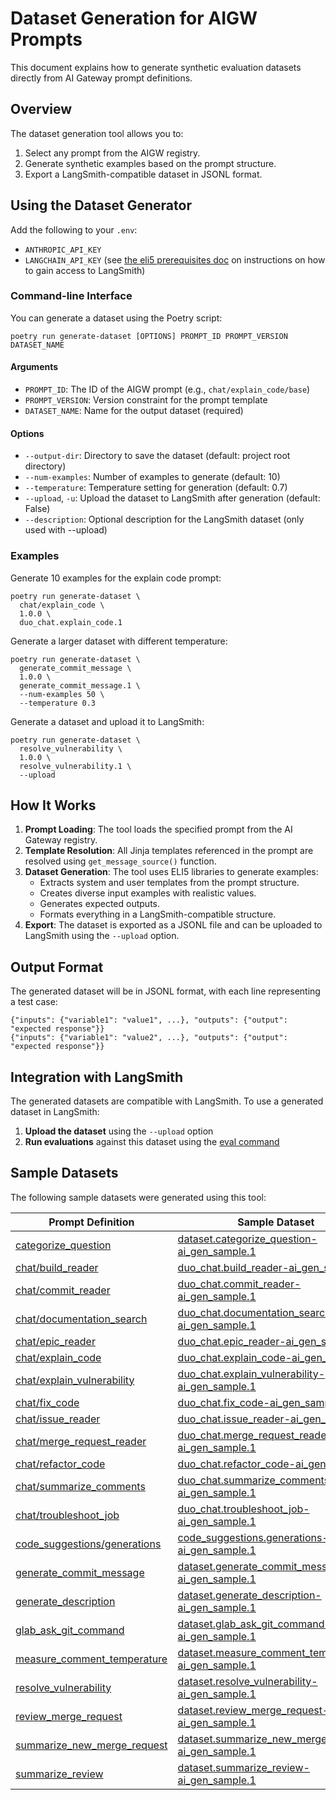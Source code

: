 # Dataset Generation for AIGW Prompts

This document explains how to generate synthetic evaluation datasets directly from AI Gateway prompt definitions.

## Overview

The dataset generation tool allows you to:

1. Select any prompt from the AIGW registry.
1. Generate synthetic examples based on the prompt structure.
1. Export a LangSmith-compatible dataset in JSONL format.

## Using the Dataset Generator

Add the following to your `.env`:

- `ANTHROPIC_API_KEY`
- `LANGCHAIN_API_KEY` (see
[the eli5 prerequisites doc](https://gitlab.com/gitlab-org/modelops/ai-model-validation-and-research/ai-evaluation/prompt-library/-/tree/main/doc/eli5#prerequisites)
on instructions on how to gain access to LangSmith)

### Command-line Interface

You can generate a dataset using the Poetry script:

```shell
poetry run generate-dataset [OPTIONS] PROMPT_ID PROMPT_VERSION DATASET_NAME
```

#### Arguments

- `PROMPT_ID`: The ID of the AIGW prompt (e.g., `chat/explain_code/base`)
- `PROMPT_VERSION`: Version constraint for the prompt template
- `DATASET_NAME`: Name for the output dataset (required)

#### Options

- `--output-dir`: Directory to save the dataset (default: project root directory)
- `--num-examples`: Number of examples to generate (default: 10)
- `--temperature`: Temperature setting for generation (default: 0.7)
- `--upload`, `-u`: Upload the dataset to LangSmith after generation (default: False)
- `--description`: Optional description for the LangSmith dataset (only used with --upload)

### Examples

Generate 10 examples for the explain code prompt:

```shell
poetry run generate-dataset \
  chat/explain_code \
  1.0.0 \
  duo_chat.explain_code.1
```

Generate a larger dataset with different temperature:

```shell
poetry run generate-dataset \
  generate_commit_message \
  1.0.0 \
  generate_commit_message.1 \
  --num-examples 50 \
  --temperature 0.3
```

Generate a dataset and upload it to LangSmith:

```shell
poetry run generate-dataset \
  resolve_vulnerability \
  1.0.0 \
  resolve_vulnerability.1 \
  --upload
```

## How It Works

1. **Prompt Loading**: The tool loads the specified prompt from the AI Gateway registry.
1. **Template Resolution**: All Jinja templates referenced in the prompt are resolved using `get_message_source()` function.
1. **Dataset Generation**: The tool uses ELI5 libraries to generate examples:
   - Extracts system and user templates from the prompt structure.
   - Creates diverse input examples with realistic values.
   - Generates expected outputs.
   - Formats everything in a LangSmith-compatible structure.
1. **Export**: The dataset is exported as a JSONL file and can be uploaded to LangSmith using the `--upload` option.

## Output Format

The generated dataset will be in JSONL format, with each line representing a test case:

```jsonl
{"inputs": {"variable1": "value1", ...}, "outputs": {"output": "expected response"}}
{"inputs": {"variable1": "value2", ...}, "outputs": {"output": "expected response"}}
```

## Integration with LangSmith

The generated datasets are compatible with LangSmith. To use a generated dataset in LangSmith:

1. **Upload the dataset** using the `--upload` option
1. **Run evaluations** against this dataset using the [eval command](../tests.md#running-prompt-evaluations-locally)

## Sample Datasets

The following sample datasets were generated using this tool:

| Prompt Definition | Sample Dataset |
| - | - |
| [categorize_question](https://gitlab.com/gitlab-org/modelops/applied-ml/code-suggestions/ai-assist/-/blob/4bb032d493065cf61bdb9f35ee4ef8004c145e78/ai_gateway/prompts/definitions/categorize_question) | [dataset.categorize_question-ai_gen_sample.1](https://smith.langchain.com/o/477de7ad-583e-47b6-a1c4-c4a0300e7aca/datasets/1f956241-b910-441d-9187-faf35c3a6a88?tab=2) |
| [chat/build_reader](https://gitlab.com/gitlab-org/modelops/applied-ml/code-suggestions/ai-assist/-/tree/4bb032d493065cf61bdb9f35ee4ef8004c145e78/ai_gateway/prompts/definitions/chat/build_reader) | [duo_chat.build_reader-ai_gen_sample.1](https://smith.langchain.com/o/477de7ad-583e-47b6-a1c4-c4a0300e7aca/datasets/34e07a8e-ab2a-48d7-8804-9fa015c90083?tab=2) |
| [chat/commit_reader](https://gitlab.com/gitlab-org/modelops/applied-ml/code-suggestions/ai-assist/-/tree/4bb032d493065cf61bdb9f35ee4ef8004c145e78/ai_gateway/prompts/definitions/chat/commit_reader) | [duo_chat.commit_reader-ai_gen_sample.1](https://smith.langchain.com/o/477de7ad-583e-47b6-a1c4-c4a0300e7aca/datasets/9db4403b-bd12-42ca-af87-a7b281536f47?tab=2) |
| [chat/documentation_search](https://gitlab.com/gitlab-org/modelops/applied-ml/code-suggestions/ai-assist/-/tree/4bb032d493065cf61bdb9f35ee4ef8004c145e78/ai_gateway/prompts/definitions/chat/documentation_search) | [duo_chat.documentation_search-ai_gen_sample.1](https://smith.langchain.com/o/477de7ad-583e-47b6-a1c4-c4a0300e7aca/datasets/7e1b70df-e6d8-4b39-9d25-511a589385f6?tab=2) |
| [chat/epic_reader](https://gitlab.com/gitlab-org/modelops/applied-ml/code-suggestions/ai-assist/-/tree/4bb032d493065cf61bdb9f35ee4ef8004c145e78/ai_gateway/prompts/definitions/chat/epic_reader) | [duo_chat.epic_reader-ai_gen_sample.1](https://smith.langchain.com/o/477de7ad-583e-47b6-a1c4-c4a0300e7aca/datasets/79ecdd8b-9032-4d84-bfa5-07d8cabb8402?tab=2) |
| [chat/explain_code](https://gitlab.com/gitlab-org/modelops/applied-ml/code-suggestions/ai-assist/-/tree/4bb032d493065cf61bdb9f35ee4ef8004c145e78/ai_gateway/prompts/definitions/chat/explain_code) | [duo_chat.explain_code-ai_gen_sample.1](https://smith.langchain.com/o/477de7ad-583e-47b6-a1c4-c4a0300e7aca/datasets/961a12a1-6017-4d37-bb5d-f7cdb2c5e615?tab=2) |
| [chat/explain_vulnerability](https://gitlab.com/gitlab-org/modelops/applied-ml/code-suggestions/ai-assist/-/tree/4bb032d493065cf61bdb9f35ee4ef8004c145e78/ai_gateway/prompts/definitions/chat/explain_vulnerability) | [duo_chat.explain_vulnerability-ai_gen_sample.1](https://smith.langchain.com/o/477de7ad-583e-47b6-a1c4-c4a0300e7aca/datasets/f8c02b9d-1e19-47c5-b712-0473d617aed4?tab=2) |
| [chat/fix_code](https://gitlab.com/gitlab-org/modelops/applied-ml/code-suggestions/ai-assist/-/tree/4bb032d493065cf61bdb9f35ee4ef8004c145e78/ai_gateway/prompts/definitions/chat/fix_code) | [duo_chat.fix_code-ai_gen_sample.1](https://smith.langchain.com/o/477de7ad-583e-47b6-a1c4-c4a0300e7aca/datasets/1cffe977-c1a4-4427-989d-989600120d7f?tab=2) |
| [chat/issue_reader](https://gitlab.com/gitlab-org/modelops/applied-ml/code-suggestions/ai-assist/-/tree/4bb032d493065cf61bdb9f35ee4ef8004c145e78/ai_gateway/prompts/definitions/chat/issue_reader) | [duo_chat.issue_reader-ai_gen_sample.1](https://smith.langchain.com/o/477de7ad-583e-47b6-a1c4-c4a0300e7aca/datasets/b591285d-ddae-41f7-aa84-3a1d49eb5707?tab=2) |
| [chat/merge_request_reader](https://gitlab.com/gitlab-org/modelops/applied-ml/code-suggestions/ai-assist/-/tree/4bb032d493065cf61bdb9f35ee4ef8004c145e78/ai_gateway/prompts/definitions/chat/merge_request_reader) | [duo_chat.merge_request_reader-ai_gen_sample.1](https://smith.langchain.com/o/477de7ad-583e-47b6-a1c4-c4a0300e7aca/datasets/f044e0cb-dcb4-40ae-9f73-ccfa8a9d3c5e?tab=2) |
| [chat/refactor_code](https://gitlab.com/gitlab-org/modelops/applied-ml/code-suggestions/ai-assist/-/tree/4bb032d493065cf61bdb9f35ee4ef8004c145e78/ai_gateway/prompts/definitions/chat/refactor_code) | [duo_chat.refactor_code-ai_gen_sample.1](https://smith.langchain.com/o/477de7ad-583e-47b6-a1c4-c4a0300e7aca/datasets/af26cdd0-f2fc-4ba3-ad45-1fed3466939f?tab=2) |
| [chat/summarize_comments](https://gitlab.com/gitlab-org/modelops/applied-ml/code-suggestions/ai-assist/-/tree/4bb032d493065cf61bdb9f35ee4ef8004c145e78/ai_gateway/prompts/definitions/chat/summarize_comments) | [duo_chat.summarize_comments-ai_gen_sample.1](https://smith.langchain.com/o/477de7ad-583e-47b6-a1c4-c4a0300e7aca/datasets/2f6513a8-fc64-408d-968b-a1392835fdab?tab=2) |
| [chat/troubleshoot_job](https://gitlab.com/gitlab-org/modelops/applied-ml/code-suggestions/ai-assist/-/tree/4bb032d493065cf61bdb9f35ee4ef8004c145e78/ai_gateway/prompts/definitions/chat/troubleshoot_job) | [duo_chat.troubleshoot_job-ai_gen_sample.1](https://smith.langchain.com/o/477de7ad-583e-47b6-a1c4-c4a0300e7aca/datasets/6c9dee7b-b2db-40d3-9d76-39c0b0a7cf9f?tab=2) |
| [code_suggestions/generations](https://gitlab.com/gitlab-org/modelops/applied-ml/code-suggestions/ai-assist/-/tree/4bb032d493065cf61bdb9f35ee4ef8004c145e78/ai_gateway/prompts/definitions/code_suggestions/generations) | [code_suggestions.generations-ai_gen_sample.1](https://smith.langchain.com/o/477de7ad-583e-47b6-a1c4-c4a0300e7aca/datasets/cf58f527-ef1c-4cf6-9c40-641ae69ba1b5?tab=2) |
| [generate_commit_message](https://gitlab.com/gitlab-org/modelops/applied-ml/code-suggestions/ai-assist/-/tree/4bb032d493065cf61bdb9f35ee4ef8004c145e78/ai_gateway/prompts/definitions/generate_commit_message) | [dataset.generate_commit_message-ai_gen_sample.1](https://smith.langchain.com/o/477de7ad-583e-47b6-a1c4-c4a0300e7aca/datasets/5bf4e310-fc9c-4aee-adb3-d1b164be3a26?tab=2) |
| [generate_description](https://gitlab.com/gitlab-org/modelops/applied-ml/code-suggestions/ai-assist/-/tree/4bb032d493065cf61bdb9f35ee4ef8004c145e78/ai_gateway/prompts/definitions/generate_description) | [dataset.generate_description-ai_gen_sample.1](https://smith.langchain.com/o/477de7ad-583e-47b6-a1c4-c4a0300e7aca/datasets/c4695810-810d-489f-950b-9b59305e4313?tab=2) |
| [glab_ask_git_command](https://gitlab.com/gitlab-org/modelops/applied-ml/code-suggestions/ai-assist/-/tree/4bb032d493065cf61bdb9f35ee4ef8004c145e78/ai_gateway/prompts/definitions/glab_ask_git_command) | [dataset.glab_ask_git_command-ai_gen_sample.1](https://smith.langchain.com/o/477de7ad-583e-47b6-a1c4-c4a0300e7aca/datasets/053f6f45-b74a-47e9-b02a-7e0c5c6c147d?tab=2) |
| [measure_comment_temperature](https://gitlab.com/gitlab-org/modelops/applied-ml/code-suggestions/ai-assist/-/tree/4bb032d493065cf61bdb9f35ee4ef8004c145e78/ai_gateway/prompts/definitions/measure_comment_temperature) | [dataset.measure_comment_temperature-ai_gen_sample.1](https://smith.langchain.com/o/477de7ad-583e-47b6-a1c4-c4a0300e7aca/datasets/febdeb7f-223f-4e4e-b406-713b28188b6b?tab=2) |
| [resolve_vulnerability](https://gitlab.com/gitlab-org/modelops/applied-ml/code-suggestions/ai-assist/-/tree/4bb032d493065cf61bdb9f35ee4ef8004c145e78/ai_gateway/prompts/definitions/resolve_vulnerability) | [dataset.resolve_vulnerability-ai_gen_sample.1](https://smith.langchain.com/o/477de7ad-583e-47b6-a1c4-c4a0300e7aca/datasets/76f16f2c-1ee5-4da0-890a-76856e4f7ffc?tab=2) |
| [review_merge_request](https://gitlab.com/gitlab-org/modelops/applied-ml/code-suggestions/ai-assist/-/tree/4d43bdb7748cca4a009b7a3b328f8f0c76b68e69/ai_gateway/prompts/definitions/review_merge_request) | [dataset.review_merge_request-ai_gen_sample.1](https://smith.langchain.com/o/477de7ad-583e-47b6-a1c4-c4a0300e7aca/datasets/5b1bc95d-5e23-4923-949b-7e29cb26f7ec?tab=2) |
| [summarize_new_merge_request](https://gitlab.com/gitlab-org/modelops/applied-ml/code-suggestions/ai-assist/-/tree/4bb032d493065cf61bdb9f35ee4ef8004c145e78/ai_gateway/prompts/definitions/summarize_new_merge_request) | [dataset.summarize_new_merge_request-ai_gen_sample.1](https://smith.langchain.com/o/477de7ad-583e-47b6-a1c4-c4a0300e7aca/datasets/f534f3f4-0b45-43fb-a79c-26deab188831?tab=2) |
| [summarize_review](https://gitlab.com/gitlab-org/modelops/applied-ml/code-suggestions/ai-assist/-/tree/4bb032d493065cf61bdb9f35ee4ef8004c145e78/ai_gateway/prompts/definitions/summarize_review) | [dataset.summarize_review-ai_gen_sample.1](https://smith.langchain.com/o/477de7ad-583e-47b6-a1c4-c4a0300e7aca/datasets/a7b3705e-e377-43db-b080-cc2ebc9c47ef?tab=2) |
